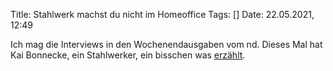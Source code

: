 Title: Stahlwerk machst du nicht im Homeoffice
Tags: []
Date: 22.05.2021, 12:49

Ich mag die Interviews in den Wochenendausgaben vom nd. Dieses Mal hat Kai Bonnecke, ein Stahlwerker, ein bisschen was [erzählt](https://www.neues-deutschland.de/artikel/1152293.stahlarbeiter-stahlwerk-machst-du-nicht-im-homeoffice.html).
